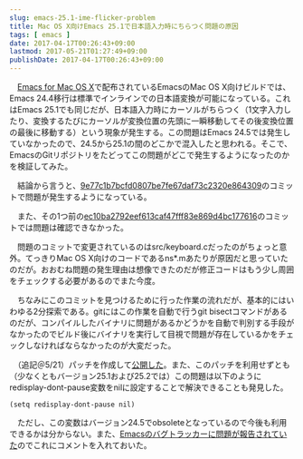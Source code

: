 ```yaml
---
slug: emacs-25.1-ime-flicker-problem
title: Mac OS X向けEmacs 25.1で日本語入力時にちらつく問題の原因
tags: [ emacs ]
date: 2017-04-17T00:26:43+09:00
lastmod: 2017-05-21T01:27:49+09:00
publishDate: 2017-04-17T00:26:43+09:00
---
```


　[Emacs for Mac OS X](https://emacsformacosx.com)で配布されているEmacsのMac OS X向けビルドでは、Emacs 24.4移行は標準でインラインでの日本語変換が可能になっている。これはEmacs 25.1でも同じだが、日本語入力時にカーソルがちらつく（1文字入力したり、変換するたびにカーソルが変換位置の先頭に一瞬移動してその後変換位置の最後に移動する）という現象が発生する。この問題はEmacs 24.5では発生していなかったので、24.5から25.1の間のどこかで混入したと思われる。そこで、EmacsのGitリポジトリをたどってこの問題がどこで発生するようになったのかを検証してみた。

　結論から言うと、[9e77c1b7bcfd0807be7fe67daf73c2320e864309](http://git.savannah.gnu.org/cgit/emacs.git/commit/?h=emacs-25.1&id=9e77c1b7bcfd0807be7fe67daf73c2320e864309)のコミットで問題が発生するようになっている。

　また、その1つ前の[ec10ba2792eef613caf47fff83e869d4bc177616](http://git.savannah.gnu.org/cgit/emacs.git/commit/?h=emacs-25.1&id=ec10ba2792eef613caf47fff83e869d4bc177616)のコミットでは問題は確認できなかった。

　問題のコミットで変更されているのはsrc/keyboard.cだったのがちょっと意外。てっきりMac OS X向けのコードであるns*.mあたりが原因だと思っていたのだが。おおむね問題の発生理由は想像できたのだが修正コードはもう少し周囲をチェックする必要があるのでまた今度。

　ちなみにこのコミットを見つけるために行った作業の流れだが、基本的にはいわゆる2分探索である。gitにはこの作業を自動で行うgit bisectコマンドがあるのだが、コンパイルしたバイナリに問題があるかどうかを自動で判別する手段がなかったのでビルド後にバイナリを実行して目視で問題が存在しているかをチェックしなければならなかったのが大変だった。

　（追記＠5/21）パッチを作成して[公開した](https://osdn.net/projects/macemacsjp/releases/p15426)。また、このパッチを利用せずとも（少なくともバージョン25.1および25.2では）この問題は以下のようにredisplay-dont-pause変数をnilに設定することで解決できることも発見した。

```
(setq redisplay-dont-pause nil)
```

　ただし、この変数はバージョン24.5でobsoleteとなっているので今後も利用できるかは分からない。また、[Emacsのバグトラッカーに問題が報告されていた](https://debbugs.gnu.org/cgi/bugreport.cgi?bug=23412)のでこれにコメントを入れておいた。


